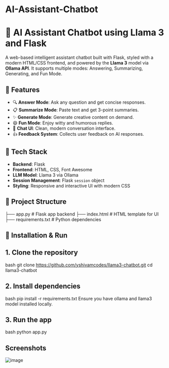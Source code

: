 # AI-Assistant-Chatbot

# 🧠 AI Assistant Chatbot using Llama 3 and Flask

A web-based intelligent assistant chatbot built with Flask, styled with a modern HTML/CSS frontend, and powered by the **Llama 3** model via **Ollama API**. It supports multiple modes: Answering, Summarizing, Generating, and Fun Mode.

## 🚀 Features

- 🔍 **Answer Mode**: Ask any question and get concise responses.
- 📋 **Summarize Mode**: Paste text and get 3-point summaries.
- ✨ **Generate Mode**: Generate creative content on demand.
- 😄 **Fun Mode**: Enjoy witty and humorous replies.
- 💬 **Chat UI**: Clean, modern conversation interface.
- 👍 **Feedback System**: Collects user feedback on AI responses.

## 🧰 Tech Stack

- **Backend**: Flask
- **Frontend**: HTML, CSS, Font Awesome
- **LLM Model**: Llama 3 via Ollama
- **Session Management**: Flask `session` object
- **Styling**: Responsive and interactive UI with modern CSS

## 📁 Project Structure
├── app.py # Flask app backend
├── index.html # HTML template for UI
├── requirements.txt # Python dependencies


## 🔧 Installation & Run

## 1. Clone the repository

bash
git clone https://github.com/yshivamcodes/llama3-chatbot.git
cd llama3-chatbot
## 2. Install dependencies
bash
pip install -r requirements.txt
Ensure you have ollama and llama3 model installed locally.

## 3. Run the app
bash
python app.py


## Screenshots
![image](https://github.com/user-attachments/assets/3931a65f-c14a-4132-938e-4d29f644c48a)


